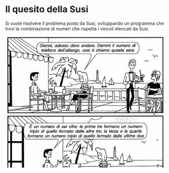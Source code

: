 # Il quesito della Susi

Si vuole risolvere il problema posto da Susi, sviluppando un programma che trovi la combinazione di numeri che rispetta i vincoli elencati da Susi.

![Quesito della Susi](risorse/susi.png)


